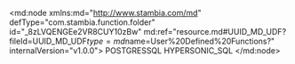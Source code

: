 <?xml version="1.0" encoding="UTF-8"?>
<md:node xmlns:md="http://www.stambia.com/md" defType="com.stambia.function.folder" id="_8zLVQENGEe2VR8CUY10zBw" md:ref="resource.md#UUID_MD_UDF?fileId=UUID_MD_UDF$type=md$name=User%20Defined%20Functions?" internalVersion="v1.0.0">
  <attribute defType="com.stambia.function.folder.prefix" id="_QIIXwENHEe2VR8CUY10zBw" value="funct"/>
  <node defType="com.stambia.function.function" id="_QH_N0kNHEe2VR8CUY10zBw" name="concat3">
    <node defType="com.stambia.function.parameter" id="_QH_N00NHEe2VR8CUY10zBw" name="str1" position="1"/>
    <node defType="com.stambia.function.parameter" id="_QH_N1ENHEe2VR8CUY10zBw" name="str2" position="2"/>
    <node defType="com.stambia.function.parameter" id="_QH_N1UNHEe2VR8CUY10zBw" name="str3" position="3"/>
    <node defType="com.stambia.function.implementation" id="_W2yBEUNHEe2VR8CUY10zBw" name="implPGSQL">
      <attribute defType="com.stambia.function.implementation.productCode" id="_g4_s4ENHEe2VR8CUY10zBw">
        <values>POSTGRESSQL</values>
      </attribute>
      <attribute defType="com.stambia.function.implementation.expression" id="_kcwukENHEe2VR8CUY10zBw" value="$str1||$str2||$str3"/>
    </node>
    <node defType="com.stambia.function.implementation" id="_KH4SQUNXEe2VR8CUY10zBw" name="implHSQL">
      <attribute defType="com.stambia.function.implementation.productCode" id="_NiHkgENXEe2VR8CUY10zBw">
        <values>HYPERSONIC_SQL</values>
      </attribute>
      <attribute defType="com.stambia.function.implementation.expression" id="_RGoNEENXEe2VR8CUY10zBw" value="$str1+$str2+$str3"/>
    </node>
  </node>
</md:node>